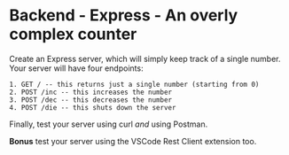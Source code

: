 # Backend - Express - An overly complex counter

Create an Express server, which will simply keep track of a single number. Your server will have four endpoints:

    1. GET / -- this returns just a single number (starting from 0)
    2. POST /inc -- this increases the number
    3. POST /dec -- this decreases the number
    4. POST /die -- this shuts down the server

Finally, test your server using curl *and* using Postman.

**Bonus** test your server using the VSCode Rest Client extension too.
